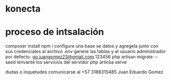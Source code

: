 # konecta
# proceso de intsalación
  composer install
  npm i
configure una base se datos y agregela junto con sus credenciales al archivo .env
genere las tablas y el usuario administrador por defecto.     go.juangomez23@gmail.com  123456
  php artisan migrate --seed
lenvante los servicios del servidor
  php artinsa serve

dudas o inquetudes comunicarse al +57 3188315485 Juan Eduardo Gomez
